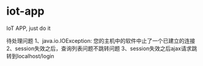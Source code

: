 # iot-app
IoT APP, just do it

待处理问题
1、java.io.IOException: 您的主机中的软件中止了一个已建立的连接
2、session失效之后，查询列表问题不跳转问题
3、session失效之后ajax请求跳转到localhost/login